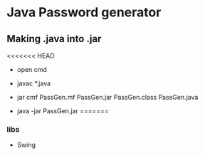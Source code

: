# Java Password generator

## Making .java into .jar

<<<<<<< HEAD
- open cmd

- javac *.java

- jar cmf PassGen.mf PassGen.jar PassGen.class PassGen.java

- java -jar PassGen.jar
=======
### libs
- Swing
